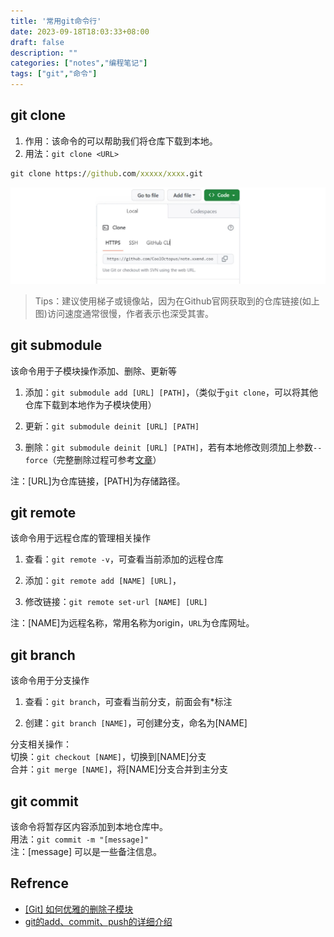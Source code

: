 ```yaml
---
title: '常用git命令行'
date: 2023-09-18T18:03:33+08:00
draft: false
description: ""
categories: ["notes","编程笔记"]
tags: ["git","命令"]
---
```


## git clone
1. 作用：该命令的可以帮助我们将仓库下载到本地。
2. 用法：`git clone <URL>`
```cmd
git clone https://github.com/xxxxx/xxxx.git
```
![Github仓库链接位置](img/common-git-commands-01.jpg)
> Tips：建议使用梯子或镜像站，因为在Github官网获取到的仓库链接(如上图)访问速度通常很慢，作者表示也深受其害。

## git submodule
该命令用于子模块操作添加、删除、更新等
1. 添加：`git submodule add [URL] [PATH]`，（类似于`git clone`，可以将其他仓库下载到本地作为子模块使用）

2. 更新：`git submodule deinit [URL] [PATH]`

3. 删除：`git submodule deinit [URL] [PATH]`，若有本地修改则须加上参数`--force`（完整删除过程可参考[文章](#Refrence)）

注：\[URL\]为仓库链接，\[PATH\]为存储路径。

## git remote
该命令用于远程仓库的管理相关操作
1. 查看：`git remote -v`，可查看当前添加的远程仓库

2. 添加：`git remote add [NAME] [URL]`，

3. 修改链接：`git remote set-url [NAME] [URL]`

注：\[NAME\]为远程名称，常用名称为origin，`URL`为仓库网址。

## git branch
该命令用于分支操作
1. 查看：`git branch`，可查看当前分支，前面会有\*标注

2. 创建：`git branch [NAME]`，可创建分支，命名为\[NAME\]

分支相关操作：<br>
切换：`git checkout [NAME]`，切换到\[NAME\]分支<br>
合并：`git merge [NAME]`，将\[NAME\]分支合并到主分支


## git commit
该命令将暂存区内容添加到本地仓库中。<br>
用法：`git commit -m "[message]"`<br>
注：\[message\] 可以是一些备注信息。

## Refrence
* [[Git] 如何优雅的删除子模块](https://www.jianshu.com/p/ed0cb6c75e25)
* [git的add、commit、push的详细介绍](https://www.jianshu.com/p/2e1d551b8261)